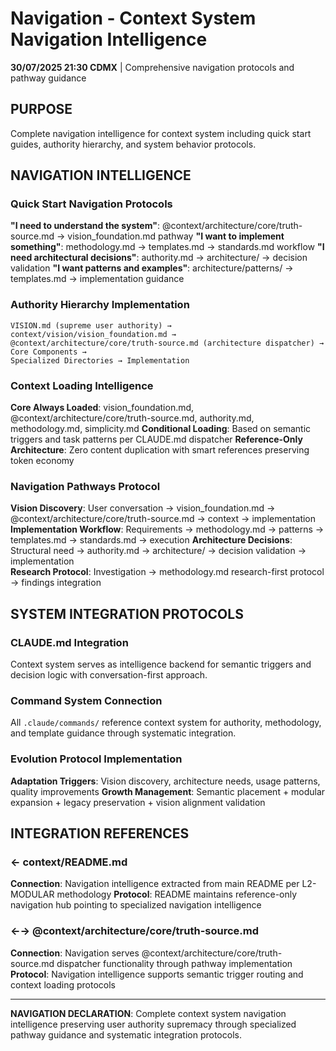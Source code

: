 # Navigation - Context System Navigation Intelligence

**30/07/2025 21:30 CDMX** | Comprehensive navigation protocols and pathway guidance

## PURPOSE
Complete navigation intelligence for context system including quick start guides, authority hierarchy, and system behavior protocols.

## NAVIGATION INTELLIGENCE

### Quick Start Navigation Protocols
**"I need to understand the system"**: @context/architecture/core/truth-source.md → vision_foundation.md pathway
**"I want to implement something"**: methodology.md → templates.md → standards.md workflow
**"I need architectural decisions"**: authority.md → architecture/ → decision validation
**"I want patterns and examples"**: architecture/patterns/ → templates.md → implementation guidance

### Authority Hierarchy Implementation
```
VISION.md (supreme user authority) → context/vision/vision_foundation.md → 
@context/architecture/core/truth-source.md (architecture dispatcher) → Core Components → 
Specialized Directories → Implementation
```

### Context Loading Intelligence
**Core Always Loaded**: vision_foundation.md, @context/architecture/core/truth-source.md, authority.md, methodology.md, simplicity.md
**Conditional Loading**: Based on semantic triggers and task patterns per CLAUDE.md dispatcher
**Reference-Only Architecture**: Zero content duplication with smart references preserving token economy

### Navigation Pathways Protocol
**Vision Discovery**: User conversation → vision_foundation.md → @context/architecture/core/truth-source.md → context → implementation
**Implementation Workflow**: Requirements → methodology.md → patterns → templates.md → standards.md → execution
**Architecture Decisions**: Structural need → authority.md → architecture/ → decision validation → implementation  
**Research Protocol**: Investigation → methodology.md research-first protocol → findings integration

## SYSTEM INTEGRATION PROTOCOLS

### CLAUDE.md Integration
Context system serves as intelligence backend for semantic triggers and decision logic with conversation-first approach.

### Command System Connection
All `.claude/commands/` reference context system for authority, methodology, and template guidance through systematic integration.

### Evolution Protocol Implementation
**Adaptation Triggers**: Vision discovery, architecture needs, usage patterns, quality improvements
**Growth Management**: Semantic placement + modular expansion + legacy preservation + vision alignment validation

## INTEGRATION REFERENCES

### ← context/README.md
**Connection**: Navigation intelligence extracted from main README per L2-MODULAR methodology
**Protocol**: README maintains reference-only navigation hub pointing to specialized navigation intelligence

### ←→ @context/architecture/core/truth-source.md  
**Connection**: Navigation serves @context/architecture/core/truth-source.md dispatcher functionality through pathway implementation
**Protocol**: Navigation intelligence supports semantic trigger routing and context loading protocols

---

**NAVIGATION DECLARATION**: Complete context system navigation intelligence preserving user authority supremacy through specialized pathway guidance and systematic integration protocols.